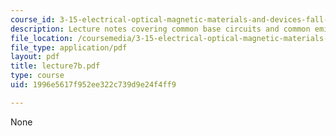 ```yaml
---
course_id: 3-15-electrical-optical-magnetic-materials-and-devices-fall-2006
description: Lecture notes covering common base circuits and common emitter circuits.
file_location: /coursemedia/3-15-electrical-optical-magnetic-materials-and-devices-fall-2006/1996e5617f952ee322c739d9e24f4ff9_lecture7b.pdf
file_type: application/pdf
layout: pdf
title: lecture7b.pdf
type: course
uid: 1996e5617f952ee322c739d9e24f4ff9

---
```

None
